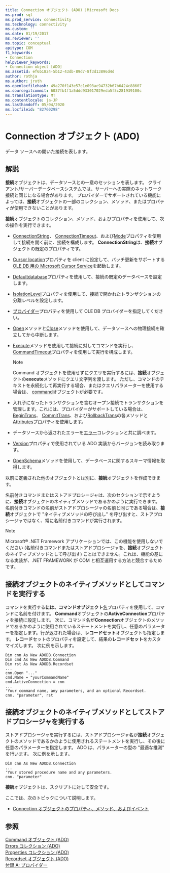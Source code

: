 ```yaml
---
title: Connection オブジェクト (ADO) |Microsoft Docs
ms.prod: sql
ms.prod_service: connectivity
ms.technology: connectivity
ms.custom: ''
ms.date: 01/19/2017
ms.reviewer: ''
ms.topic: conceptual
apitype: COM
f1_keywords:
- Connection
helpviewer_keywords:
- Connection object [ADO]
ms.assetid: ef6b1824-5b12-43db-89d7-8f3d13896d4d
author: rothja
ms.author: jroth
ms.openlocfilehash: 49a270f143e57c1e093ac94732b67b6424c88607
ms.sourcegitcommit: 6037fb1f1a5ddd933017029eda5f5c281939100c
ms.translationtype: MT
ms.contentlocale: ja-JP
ms.lasthandoff: 05/04/2020
ms.locfileid: "82760298"
---
```

# <a name="connection-object-ado"></a>Connection オブジェクト (ADO)
データ ソースへの開いた接続を表します。  
  
## <a name="remarks"></a>解説  
 **接続**オブジェクトは、データソースとの一意のセッションを表します。 クライアント/サーバーデータベースシステムでは、サーバーへの実際のネットワーク接続と同じになる場合があります。 プロバイダーでサポートされている機能によっては、**接続**オブジェクトの一部のコレクション、メソッド、またはプロパティが使用できないことがあります。  
  
 **接続**オブジェクトのコレクション、メソッド、およびプロパティを使用して、次の操作を実行できます。  
  
-   [ConnectionString](../../../ado/reference/ado-api/connectionstring-property-ado.md)、 [ConnectionTimeout](../../../ado/reference/ado-api/connectiontimeout-property-ado.md)、および[Mode](../../../ado/reference/ado-api/mode-property-ado.md)プロパティを使用して接続を開く前に、接続を構成します。 **ConnectionString**は、**接続**オブジェクトの既定のプロパティです。  
  
-   [Cursor location](../../../ado/reference/ado-api/cursorlocation-property-ado.md)プロパティを client に設定して、バッチ更新をサポートする[OLE DB 用の Microsoft Cursor Service](../../../ado/guide/appendixes/microsoft-cursor-service-for-ole-db-ado-service-component.md)を起動します。  
  
-   [Defaultdatabase](../../../ado/reference/ado-api/defaultdatabase-property.md)プロパティを使用して、接続の既定のデータベースを設定します。  
  
-   [IsolationLevel](../../../ado/reference/ado-api/isolationlevel-property.md)プロパティを使用して、接続で開かれたトランザクションの分離レベルを設定します。  
  
-   [プロバイダー](../../../ado/reference/ado-api/provider-property-ado.md)プロパティを使用して OLE DB プロバイダーを指定してください。  
  
-   [Open](../../../ado/reference/ado-api/open-method-ado-connection.md)メソッドと[Close](../../../ado/reference/ado-api/close-method-ado.md)メソッドを使用して、データソースへの物理接続を確立してから中断します。  
  
-   [Execute](../../../ado/reference/ado-api/execute-method-ado-connection.md)メソッドを使用して接続に対してコマンドを実行し、 [CommandTimeout](../../../ado/reference/ado-api/commandtimeout-property-ado.md)プロパティを使用して実行を構成します。  
  
    > [!NOTE]
    >  Command オブジェクトを使用せずにクエリを実行するには、**接続**オブジェクトの**execute**メソッドにクエリ文字列を渡します。 ただし、コマンドのテキストを永続化して再実行する場合、またはクエリパラメーターを使用する場合は、 [command](../../../ado/reference/ado-api/command-object-ado.md)オブジェクトが必要です。  
  
-   入れ子になったトランザクションを含むオープン接続でトランザクションを管理します。これには、プロバイダーがサポートしている場合は、 [BeginTrans](../../../ado/reference/ado-api/begintrans-committrans-and-rollbacktrans-methods-ado.md)、 [CommitTrans](../../../ado/reference/ado-api/begintrans-committrans-and-rollbacktrans-methods-ado.md)、および[RollbackTrans](../../../ado/reference/ado-api/begintrans-committrans-and-rollbacktrans-methods-ado.md)の各メソッドと[Attributes](../../../ado/reference/ado-api/attributes-property-ado.md)プロパティを使用します。  
  
-   データソースから返されたエラーを[エラー](../../../ado/reference/ado-api/errors-collection-ado.md)コレクションと共に調べます。  
  
-   [Version](../../../ado/reference/ado-api/version-property-ado.md)プロパティで使用されている ADO 実装からバージョンを読み取ります。  
  
-   [OpenSchema](../../../ado/reference/ado-api/openschema-method.md)メソッドを使用して、データベースに関するスキーマ情報を取得します。  
  
 以前に定義された他のオブジェクトとは別に、**接続**オブジェクトを作成できます。  
  
 名前付きコマンドまたはストアドプロシージャは、次のセクションで示すように、**接続**オブジェクトのネイティブメソッドであるかのように実行できます。 名前付きコマンドの名前がストアドプロシージャの名前と同じである場合は、**接続**オブジェクトで "ネイティブメソッドの呼び出し" を呼び出すと、ストアプロシージャではなく、常に名前付きコマンドが実行されます。  
  
> [!NOTE]
>  Microsoft® .NET Framework アプリケーションでは、この機能を使用しないでください (名前付きコマンドまたはストアドプロシージャを、**接続**オブジェクトのネイティブメソッドとして呼び出す) ことはできません。これは、機能の基になる実装が、.NET FRAMEWORK が COM と相互運用する方法と競合するためです。  
  
## <a name="execute-a-command-as-a-native-method-of-a-connection-object"></a>接続オブジェクトのネイティブメソッドとしてコマンドを実行する  
 コマンドを実行する**には、コマンドオブジェクト**[名](../../../ado/reference/ado-api/name-property-ado.md)プロパティを使用して、コマンドに名前を付けます。 **Command**オブジェクトの**ActiveConnection**プロパティを接続に設定します。 次に、コマンド名が**Connection**オブジェクトのメソッドであるかのように使用されているステートメントを実行し、任意のパラメーターを指定します。行が返された場合は、**レコードセット**オブジェクトも指定します。 **レコード**セットのプロパティを設定して、結果の**レコードセット**をカスタマイズします。 次に例を示します。  
  
```  
Dim cnn As New ADODB.Connection  
Dim cmd As New ADODB.Command  
Dim rst As New ADODB.Recordset  
...  
cnn.Open "..."  
cmd.Name = "yourCommandName"  
cmd.ActiveConnection = cnn  
...  
'Your command name, any parameters, and an optional Recordset.  
cnn. "parameter", rst  
```  
  
## <a name="execute-a-stored-procedure-as-a-native-method-of-a-connection-object"></a>接続オブジェクトのネイティブメソッドとしてストアドプロシージャを実行する  
 ストアドプロシージャを実行するには、ストアドプロシージャ名が**接続**オブジェクトのメソッドであるかのように使用されるステートメントを実行し、その後に任意のパラメーターを指定します。 ADO は、パラメーターの型の "最適な推測" を行います。 次に例を示します。  
  
```  
Dim cnn As New ADODB.Connection  
...  
'Your stored procedure name and any parameters.  
cnn. "parameter"  
```  
  
 **接続**オブジェクトは、スクリプトに対して安全です。  
  
 ここでは、次のトピックについて説明します。  
  
-   [Connection オブジェクトのプロパティ、メソッド、およびイベント](../../../ado/reference/ado-api/connection-object-properties-methods-and-events.md)  
  
## <a name="see-also"></a>参照  
 [Command オブジェクト (ADO)](../../../ado/reference/ado-api/command-object-ado.md)   
 [Errors コレクション (ADO)](../../../ado/reference/ado-api/errors-collection-ado.md)   
 [Properties コレクション (ADO)](../../../ado/reference/ado-api/properties-collection-ado.md)   
 [Recordset オブジェクト (ADO)](../../../ado/reference/ado-api/recordset-object-ado.md)   
 [付録 A: プロバイダー](../../../ado/guide/appendixes/appendix-a-providers.md)
